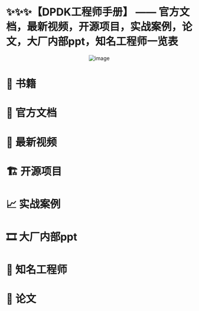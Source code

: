 # ✨✨✨【DPDK工程师手册】 —— 官方文档，最新视频，开源项目，实战案例，论文，大厂内部ppt，知名工程师一览表

<div  align=center>
 
![image](https://user-images.githubusercontent.com/87457873/130548465-5d217b0a-2d0d-4692-a13f-9aaebdaeceb5.png)

</div>

# 📕 书籍

# 📜 官方文档

# 📀 最新视频

# 🏗 开源项目

# 📈 实战案例

# 🎞 大厂内部ppt

# 👷 知名工程师

# 📰 论文
